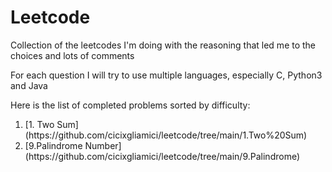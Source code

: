 # Leetcode

<p> Collection of the leetcodes I'm doing with the reasoning that led me to the choices and lots of comments </p>

<p> For each question I will try to use multiple languages, especially C, Python3 and Java </p>

<p> Here is the list of completed problems sorted by difficulty: 
<ol>
  <li>[1. Two Sum](https://github.com/cicixgliamici/leetcode/tree/main/1.Two%20Sum)</li>
  <li>[9.Palindrome Number](https://github.com/cicixgliamici/leetcode/tree/main/9.Palindrome)</li>
</ol>
</p>
